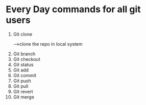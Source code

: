 # Every Day commands for all git users

1. Git clone  <p> -->clone the repo in local system </p>
2. Git branch
3. Git checkout
4. Git status
5. Git add
6. Git commit 
7. Git push
8. Git pull
9. Git revert
10. Git merge
